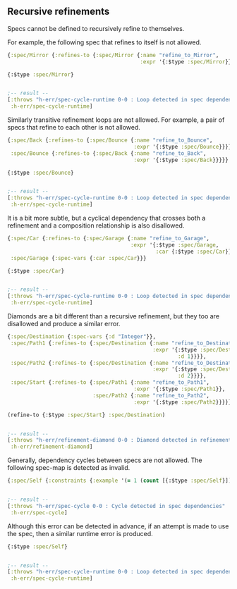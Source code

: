 <!---
  This markdown file was generated. Do not edit.
  -->

## Recursive refinements

Specs cannot be defined to recursively refine to themselves.

For example, the following spec that refines to itself is not allowed.

```clojure
{:spec/Mirror {:refines-to {:spec/Mirror {:name "refine_to_Mirror",
                                          :expr '{:$type :spec/Mirror}}}}}
```

```clojure
{:$type :spec/Mirror}


;-- result --
[:throws "h-err/spec-cycle-runtime 0-0 : Loop detected in spec dependencies"
 :h-err/spec-cycle-runtime]
```

Similarly transitive refinement loops are not allowed. For example, a pair of specs that refine to each other is not allowed.

```clojure
{:spec/Back {:refines-to {:spec/Bounce {:name "refine_to_Bounce",
                                        :expr '{:$type :spec/Bounce}}}},
 :spec/Bounce {:refines-to {:spec/Back {:name "refine_to_Back",
                                        :expr '{:$type :spec/Back}}}}}
```

```clojure
{:$type :spec/Bounce}


;-- result --
[:throws "h-err/spec-cycle-runtime 0-0 : Loop detected in spec dependencies"
 :h-err/spec-cycle-runtime]
```

It is a bit more subtle, but a cyclical dependency that crosses both a refinement and a composition relationship is also disallowed.

```clojure
{:spec/Car {:refines-to {:spec/Garage {:name "refine_to_Garage",
                                       :expr '{:$type :spec/Garage,
                                               :car {:$type :spec/Car}}}}},
 :spec/Garage {:spec-vars {:car :spec/Car}}}
```

```clojure
{:$type :spec/Car}


;-- result --
[:throws "h-err/spec-cycle-runtime 0-0 : Loop detected in spec dependencies"
 :h-err/spec-cycle-runtime]
```

Diamonds are a bit different than a recursive refinement, but they too are disallowed and produce a similar error.

```clojure
{:spec/Destination {:spec-vars {:d "Integer"}},
 :spec/Path1 {:refines-to {:spec/Destination {:name "refine_to_Destination",
                                              :expr '{:$type :spec/Destination,
                                                      :d 1}}}},
 :spec/Path2 {:refines-to {:spec/Destination {:name "refine_to_Destination",
                                              :expr '{:$type :spec/Destination,
                                                      :d 2}}}},
 :spec/Start {:refines-to {:spec/Path1 {:name "refine_to_Path1",
                                        :expr '{:$type :spec/Path1}},
                           :spec/Path2 {:name "refine_to_Path2",
                                        :expr '{:$type :spec/Path2}}}}}
```

```clojure
(refine-to {:$type :spec/Start} :spec/Destination)


;-- result --
[:throws "h-err/refinement-diamond 0-0 : Diamond detected in refinement graph"
 :h-err/refinement-diamond]
```

Generally, dependency cycles between specs are not allowed. The following spec-map is detected as invalid.

```clojure
{:spec/Self {:constraints {:example '(= 1 (count [{:$type :spec/Self}]))}}}


;-- result --
[:throws "h-err/spec-cycle 0-0 : Cycle detected in spec dependencies"
 :h-err/spec-cycle]
```

Although this error can be detected in advance, if an attempt is made to use the spec, then a similar runtime error is produced.

```clojure
{:$type :spec/Self}


;-- result --
[:throws "h-err/spec-cycle-runtime 0-0 : Loop detected in spec dependencies"
 :h-err/spec-cycle-runtime]
```

